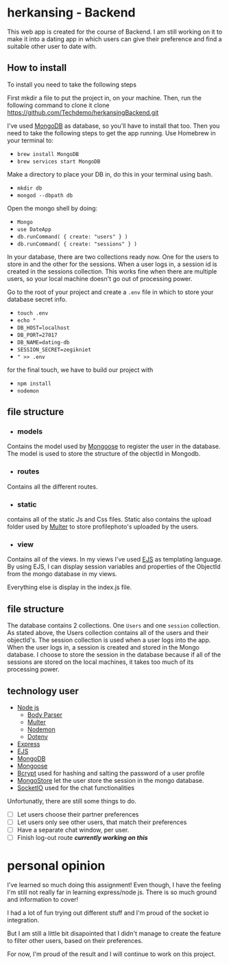 # herkansing - Backend

This web app is created for the course of Backend. I am still working on it to make it into a dating app in which users can give their preference and find a suitable other user to date with.

## How to install
To install you need to take the following steps

First mkdir a file to put the project in, on your machine.
Then, run the following command to clone it
clone https://github.com/Techdemo/herkansingBackend.git

I've used [MongoDB](https://www.mongodb.com/) as database, so you'll have to install that too. Then you need to take the following steps to get the app running.
Use Homebrew in your terminal to:
* `brew install MongoDB`
* `brew services start MongoDB`

Make a directory to place your DB in, do this in your terminal using bash.
* `mkdir db`
* `mongod --dbpath db`

Open the mongo shell by doing:
* `Mongo`
* `use DateApp`
* `db.runCommand( { create: "users" } )`
* `db.runCommand( { create: "sessions" } )`

In your database, there are two collections ready now. One for the users to store in and the other for the sessions. When a user logs in, a session id is created in the sessions collection. This works fine when there are multiple users, so your local machine doesn't go out of processing power.

Go to the root of your project and create a `.env` file in which to store your database secret info.

* `touch .env`
* `echo "`
* `DB_HOST=localhost`
* `DB_PORT=27017`
* `DB_NAME=dating-db`
* `SESSION_SECRET=zegikniet`
* `" >> .env`

for the final touch, we have to build our project with
* `npm install`
* `nodemon`

## file structure

* ### models
Contains the model used by [Mongoose](http://mongoosejs.com) to register the user in the database. The model is used to store the structure of the objectId in Mongodb.
* ### routes
Contains all the different routes.
* ### static
contains all of the static Js and Css files. Static also contains the upload folder used by [Multer](https://github.com/expressjs/multer) to store profilephoto's uploaded by the users.
* ### view
Contains all of the views. In my views I've used [EJS](http://ejs.co) as templating language. By using EJS, I can display session variables and properties of the ObjectId  from the mongo database in my views.

Everything else is display in the index.js file.

## file structure
The database contains 2 collections. One `Users` and one `session` collection. As stated above, the Users collection contains all of the users and their objectId's.
The session collection is used when a user logs into the app. When the user logs in, a session is created and stored in the Mongo database. I choose to store the session in the database because if all of the sessions are stored on the local machines, it takes too much of its processing power.

## technology user

- [Node js](https://nodejs.org/en/)
  - [Body Parser](https://github.com/expressjs/body-parser)
  - [Multer](https://github.com/expressjs/multer)
  - [Nodemon](https://nodemon.io)
  - [Dotenv](https://www.npmjs.com/package/dotenv)
- [Express](https://www.express.com/)
- [EJS](http://ejs.co/)
- [MongoDB](https://www.mongodb.com/)
- [Mongoose](http://mongoosejs.com)
- [Bcrypt](https://www.npmjs.com/package/bcrypt) used for hashing and salting the password of a user profile
- [MongoStore](9https://github.com/jdesboeufs/connect-mongo) let the user store the session in the mongo database.
- [SocketIO](https://socket.io) used for the chat functionalities

Unfortunatly, there are still some things to do.

- [ ] Let users choose their partner preferences
- [ ] Let users only see other users, that match their preferences
- [ ] Have a separate chat window, per user.
- [ ] Finish log-out route **_currently working on this_**

# personal opinion
I've learned so much doing this assignment! Even though, I have the feeling I'm still not really far in learning express/node js. There is so much ground and information to cover!

I had a lot of fun trying out different stuff and I'm proud of the socket io integration.

But I am still a little bit disapointed that I didn't manage to create the feature to filter other users, based on their preferences.

For now, I'm proud of the result and I will continue to work on this project. 
